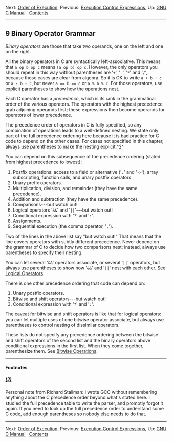 Next: [Order of Execution](Order-of-Execution.md), Previous:
[Execution Control Expressions](Execution-Control-Expressions.md), Up:
[GNU C Manual](index.md)  
[Contents](index.md#SEC_Contents "Table of contents")  

------------------------------------------------------------------------


## 9 Binary Operator Grammar 


*Binary operators* are those that take two operands, one on the left and
one on the right.

All the binary operators in C are syntactically left-associative. This
means that `a op b op c` means `(a op b) op c`. However, the only
operators you should repeat in this way without parentheses are
'`+`', '`-`', '`*`' and '`/`',
because those cases are clear from algebra. So it is OK to write
`a + b + c` or `a - b - c`, but never `a == b == c` or `a % b % c`. For
those operators, use explicit parentheses to show how the operations
nest.

Each C operator has a *precedence*, which is its rank in the grammatical
order of the various operators. The operators with the highest
precedence grab adjoining operands first; these expressions then become
operands for operators of lower precedence.

The precedence order of operators in C is fully specified, so any
combination of operations leads to a well-defined nesting. We state only
part of the full precedence ordering here because it is bad practice for
C code to depend on the other cases. For cases not specified in this
chapter, always use parentheses to make the nesting
explicit.[^2^](#FOOT2)

You can depend on this subsequence of the precedence ordering (stated
from highest precedence to lowest):

1.  Postfix operations: access to a field or alternative ('`.`'
    and '`->`'), array subscripting, function calls, and unary
    postfix operators.
2.  Unary prefix operators.
3.  Multiplication, division, and remainder (they have the same
    precedence).
4.  Addition and subtraction (they have the same precedence).
5.  Comparisons---but watch out!
6.  Logical operators '`&&`' and '`||`'---but watch
    out!
7.  Conditional expression with '`?`' and '`:`'.
8.  Assignments.
9.  Sequential execution (the comma operator, '`,`').

Two of the lines in the above list say "but watch out!" That means that
the line covers operators with subtly different precedence. Never depend
on the grammar of C to decide how two comparisons nest; instead, always
use parentheses to specify their nesting.

You can let several '`&&`' operators associate, or several
'`||`' operators, but always use parentheses to show how
'`&&`' and '`||`' nest with each other. See [Logical
Operators](Logical-Operators.md).

There is one other precedence ordering that code can depend on:

1.  Unary postfix operators.
2.  Bitwise and shift operators---but watch out!
3.  Conditional expression with '`?`' and '`:`'.

The caveat for bitwise and shift operators is like that for logical
operators: you can let multiple uses of one bitwise operator associate,
but always use parentheses to control nesting of dissimilar operators.

These lists do not specify any precedence ordering between the bitwise
and shift operators of the second list and the binary operators above
conditional expressions in the first list. When they come together,
parenthesize them. See [Bitwise Operations](Bitwise-Operations.md).


------------------------------------------------------------------------

#### Footnotes 

##### [(2)](#DOCF2)

Personal note from Richard Stallman: I wrote GCC without remembering
anything about the C precedence order beyond what's stated here. I
studied the full precedence table to write the parser, and promptly
forgot it again. If you need to look up the full precedence order to
understand some C code, add enough parentheses so nobody else needs to
do that.

------------------------------------------------------------------------

Next: [Order of Execution](Order-of-Execution.md), Previous:
[Execution Control Expressions](Execution-Control-Expressions.md), Up:
[GNU C Manual](index.md)  
[Contents](index.md#SEC_Contents "Table of contents")  
